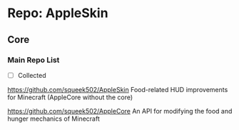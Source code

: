 # Repo: AppleSkin

## Core

### Main Repo List

- [ ] Collected

https://github.com/squeek502/AppleSkin
Food-related HUD improvements for Minecraft (AppleCore without the core)

https://github.com/squeek502/AppleCore
An API for modifying the food and hunger mechanics of Minecraft 
